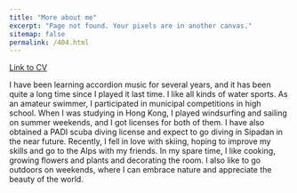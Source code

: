```yaml
---
title: "More about me"
excerpt: "Page not found. Your pixels are in another canvas."
sitemap: false
permalink: /404.html
---
```

 

[Link to CV](https:// )

I have been learning accordion music for several years, and it has been quite a long time since I played it last time. I like all kinds of water sports. As an amateur swimmer, I participated in municipal competitions in high school. When I was studying in Hong Kong, I played windsurfing and sailing on summer weekends, and I got licenses for both of them. I have also obtained a PADI scuba diving license and expect to go diving in Sipadan in the near future. Recently, I fell in love with skiing, hoping to improve my skills and go to the Alps with my friends. In my spare time, I like cooking, growing flowers and plants and decorating the room. I also like to go outdoors on weekends, where I can embrace nature and appreciate the beauty of the world.

 
